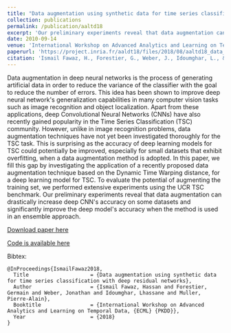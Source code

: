 ```yaml
---
title: "Data augmentation using synthetic data for time series classification with deep residual networks"
collection: publications
permalink: /publication/aaltd18
excerpt: 'Our preliminary experiments reveal that data augmentation can drastically increase deep CNN's accuracy on some datasets and significantly improve the deep model's accuracy when the method is used in an ensemble approach.'
date: 2010-09-14
venue: 'International Workshop on Advanced Analytics and Learning on Temporal Data, ECML PKDD'
paperurl: 'https://project.inria.fr/aaldt18/files/2018/08/aaltd18_data_aug.pdf'
citation: 'Ismail Fawaz, H., Forestier, G., Weber, J., Idoumghar, L., & Muller, P. A. (2018). Data augmentation using synthetic data for time series classification with deep residual networks. <i>International Workshop on Advanced Analytics and Learning on Temporal Data, ECML PKDD</i>'
---
```

Data augmentation in deep neural networks is the process of generating artificial data in order to reduce the variance of the classifier with the goal to reduce the number of errors. This idea has been shown to improve deep neural network's generalization capabilities in many computer vision tasks such as image recognition and object localization. Apart from these applications, deep Convolutional Neural Networks (CNNs) have also recently gained popularity in the Time Series Classification (TSC) community. However, unlike in image recognition problems, data augmentation techniques have not yet been investigated thoroughly for the TSC task. This is surprising as the accuracy of deep learning models for TSC could potentially be improved, especially for small datasets that exhibit overfitting, when a data augmentation method is adopted. In this paper, we fill this gap by investigating the application of a recently proposed data augmentation technique based on the Dynamic Time Warping distance, for a deep learning model for TSC. To evaluate the potential of augmenting the training set, we performed extensive experiments using the UCR TSC benchmark. Our preliminary experiments reveal that data augmentation can drastically increase deep CNN's accuracy on some datasets and significantly improve the deep model's accuracy when the method is used in an ensemble approach. 

[Download paper here](https://arxiv.org/abs/1808.02455)

[Code is available here](https://github.com/hfawaz/aaltd18)

Bibtex:

```
@InProceedings{IsmailFawaz2018,
  Title                    = {Data augmentation using synthetic data for time series classification with deep residual networks},
  Author                   = {Ismail Fawaz, Hassan and Forestier, Germain and Weber, Jonathan and Idoumghar, Lhassane and Muller, Pierre-Alain},
  Booktitle                = {International Workshop on Advanced Analytics and Learning on Temporal Data, {ECML} {PKDD}},
  Year                     = {2018}
}
```